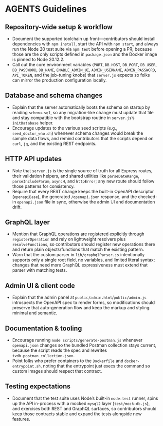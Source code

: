 # AGENTS Guidelines

## Repository-wide setup & workflow
- Document the supported toolchain up front—contributors should install dependencies with `npm install`, start the API with `npm start`, and always run the Node 20 test suite via `npm test` before opening a PR, because those are the only scripts defined in `package.json` and the Docker image is pinned to Node 20.12.2.
- Call out the core environment variables (`PORT`, `DB_HOST`, `DB_PORT`, `DB_USER`, `DB_PASSWORD`, `DB_NAME`, `ENABLE_ADMIN_UI`, `ADMIN_USERNAME`, `ADMIN_PASSWORD`, `API_TOKEN`, and the job-tuning knobs) that `server.js` expects so folks can mirror the production configuration locally.

## Database and schema changes
- Explain that the server automatically boots the schema on startup by reading `schema.sql`, so any migration-like change must update that file and stay compatible with the bootstrap routine in `server.js`’s `initDatabase` helper.
- Encourage updates to the various seed scripts (e.g., `seed_doctor_who.sh`) whenever schema changes would break the sample data flows, and remind contributors that the scripts depend on `curl`, `jq`, and the existing REST endpoints.

## HTTP API updates
- Note that `server.js` is the single source of truth for all Express routes, their validation helpers, and shared utilities like `parseDateRange`, `parseIncludeParam`, `asyncH`, and `httpError`; any new route should follow those patterns for consistency.
- Require that every REST change keeps the built-in OpenAPI descriptor (`openapiBase`), the generated `/openapi.json` response, and the checked-in `openapi.json` file in sync, otherwise the admin UI and documentation drift.

## GraphQL layer
- Mention that GraphQL operations are registered explicitly through `registerOperation` and rely on lightweight resolvers plus `resolveFunctions`, so contributors should register new operations there and return plain objects/functions that match the existing pattern.
- Warn that the custom parser in `lib/graphqlParser.js` intentionally supports only a single root field, no variables, and limited literal syntax; changes that need more GraphQL expressiveness must extend that parser with matching tests.

## Admin UI & client code
- Explain that the admin panel at `public/admin.html`/`public/admin.js` introspects the OpenAPI spec to render forms, so modifications should preserve that auto-generation flow and keep the markup and styling minimal and semantic.

## Documentation & tooling
- Encourage running `node scripts/generate-postman.js` whenever `openapi.json` changes so the bundled Postman collection stays current, because the script reads the spec and rewrites `tvdb.postman_collection.json`.
- Point folks who prefer containers to the `Dockerfile` and `docker-entrypoint.sh`, noting that the entrypoint just execs the command so custom images should respect that contract.

## Testing expectations
- Document that the test suite uses Node’s built-in `node:test` runner, spins up the API in-process with a mocked `mysql2` layer (`test/mock-db.js`), and exercises both REST and GraphQL surfaces, so contributors should keep those contracts stable and expand the tests alongside new features.
